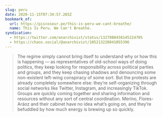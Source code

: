 ```yaml
---
slug: peru
date: 2020-11-15T07:34:57.265Z
bookmark_of:
  url: https://piscosour.pe/this-is-peru-we-cant-breathe/
  name: This Is Peru. We Can't Breathe.
syndication:
  - https://twitter.com/anarchivist/status/1327880438145224705
  - https://chaos.social/@anarchivist/105213220841055396
---
```

> The regime simply cannot bring itself to understand why or how this is happening — as representatives of old-school ways of doing politics, they keep looking for responsibility across political parties and groups, and they keep chasing shadows and denouncing some non-existent left-wing conspiracy of some sort. But the protests are already completely somewhere else: they’re self-organizing through social networks like Twitter, Instagram, and increasingly TikTok. Groups are quickly coming together and sharing information and resources without any sort of central coordination. Merino, Flores-Aráoz and their cabinet have no idea what’s going on, and they’re befuddled by how much energy is brewing up so quickly.